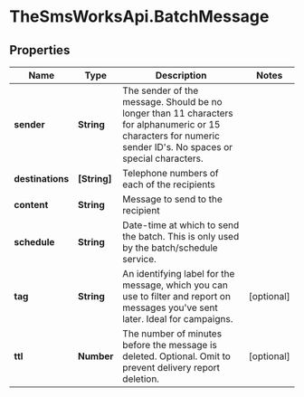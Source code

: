 # TheSmsWorksApi.BatchMessage

## Properties
Name | Type | Description | Notes
------------ | ------------- | ------------- | -------------
**sender** | **String** | The sender of the message. Should be no longer than 11 characters for alphanumeric or 15 characters for numeric sender ID&#39;s. No spaces or special characters. | 
**destinations** | **[String]** | Telephone numbers of each of the recipients | 
**content** | **String** | Message to send to the recipient | 
**schedule** | **String** | Date-time at which to send the batch. This is only used by the batch/schedule service. | 
**tag** | **String** | An identifying label for the message, which you can use to filter and report on messages you&#39;ve sent later. Ideal for campaigns. | [optional] 
**ttl** | **Number** | The number of minutes before the message is deleted. Optional. Omit to prevent delivery report deletion. | [optional] 


